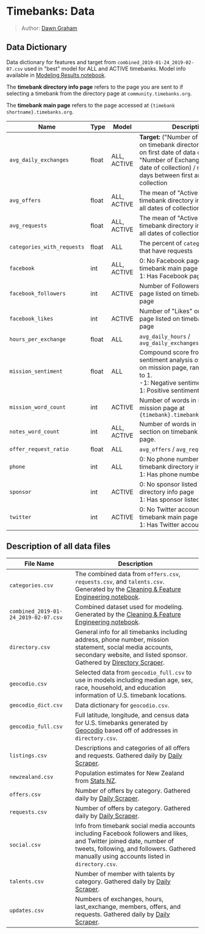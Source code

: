 # Timebanks: Data
> Author: [Dawn Graham](https://dawngraham.github.io/)

## Data Dictionary
Data dictionary for features and target from `combined_2019-01-24_2019-02-07.csv` used in "best" model for ALL and ACTIVE timebanks. Model info available in [Modeling Results notebook](..notebooks/06_tb_modeling_results.ipynb).

The **timebank directory info page** refers to the page you are sent to if selecting a timebank from the directory page at `community.timebanks.org`.  

The **timebank main page** refers to the page accessed at `{timebank shortname}.timebanks.org`.

| Name | Type | Model | Description |
| --- | --- | --- | --- |
| `avg_daily_exchanges` | float | ALL, ACTIVE | **Target:** ("Number of Exchanges"  on timebank directory info page on first date of data collection - "Number of Exchanges" on last date of collection) / number of days between first and last date of collection |
| `avg_offers` | float | ALL, ACTIVE | The mean of "Active Offers" on timebank directory info page for all dates of collection
| `avg_requests` | float | ALL, ACTIVE | The mean of "Active Requests" on timebank directory info page for all dates of collection |
| `categories_with_requests` | float | ALL | The percent of `categories_total` that have requests |
| `facebook` | int| ALL, ACTIVE | 0: No Facebook page listed on timebank main page<br>1: Has Facebook page listed |
| `facebook_followers` | int | ACTIVE | Number of Followers on Facebook page listed on timebank main page |
| `facebook_likes` | int | ACTIVE | Number of "Likes" on Facebook page listed on timebank main page |
| `hours_per_exchange` | float | ALL | `avg_daily_hours` / `avg_daily_exchanges` |
| `mission_sentiment` | float | ALL | Compound score from Vader sentiment analysis of statement on mission page, ranging from -1 to 1.<br>-1: Negative sentiment<br>1: Positive sentiment |
| `mission_word_count` | int | ACTIVE | Number of words in statement on mission page at `{timebank}.timebanks.org/mission` |
| `notes_word_count` | int | ALL, ACTIVE | Number of words in "Notes" section on timebank directory info page. |
| `offer_request_ratio` | float | ALL | `avg_offers` / `avg_requests` |
| `phone` | int | ALL | 0: No phone number listed on timebank directory info page<br>1: Has phone number listed |
| `sponsor` | int | ACTIVE | 0: No sponsor listed on timebank directory info page<br>1: Has sponsor listed |
| `twitter` | int | ACTIVE | 0: No Twitter account listed on timebank main page<br>1: Has Twitter account listed |


## Description of all data files
| File Name | Description |  
| --- | --- |  
| `categories.csv` | The combined data from `offers.csv`, `requests.csv`, and `talents.csv`. Generated by the [Cleaning & Feature Engineering notebook]('../notebooks/03_tb_cleaning_engineering.ipynb'). |  
| `combined_2019-01-24_2019-02-07.csv` | Combined dataset used for modeling. Generated by the [Cleaning & Feature Engineering notebook](../notebooks/03_tb_cleaning_engineering.ipynb).|
|`directory.csv`| General info for all timebanks including address, phone number, mission statement, social media accounts, secondary website, and listed sponsor. Gathered by [Directory Scraper](notebooks/01_tb_scrape_directory.ipynb).|
|`geocodio.csv`| Selected data from `geocodio_full.csv` to use in models including median age, sex, race, household, and education information of U.S. timebank locations.|
|`geocodio_dict.csv`| Data dictionary for `geocodio.csv`.|
|`geocodio_full.csv`| Full latitude, longitude, and census data for U.S. timebanks generated by [Geocodio](https://www.geocod.io/) based off of addresses in `directory.csv`.|
|`listings.csv`|Descriptions and categories of all offers and requests. Gathered daily by [Daily Scraper](../notebooks/02_tb_daily_scraper.ipynb).|
|`newzealand.csv`|Population estimates for New Zealand from [Stats NZ](http://nzdotstat.stats.govt.nz/wbos/Index.aspx?DataSetCode=TABLECODE7505).|
|`offers.csv` | Number of offers by category. Gathered daily by [Daily Scraper](../notebooks/02_tb_daily_scraper.ipynb). |
|`requests.csv` | Number of offers by category. Gathered daily by [Daily Scraper](../notebooks/02_tb_daily_scraper.ipynb). |
|`social.csv` | Info from timebank social media accounts including Facebook followers and likes, and Twitter joined date, number of tweets, following, and followers. Gathered manually using accounts listed in `directory.csv`. |
|`talents.csv` | Number of member with talents by category. Gathered daily by [Daily Scraper](../notebooks/02_tb_daily_scraper.ipynb). |
| `updates.csv` | Numbers of exchanges, hours, last_exchange, members, offers, and requests. Gathered daily by [Daily Scraper](../notebooks/02_tb_daily_scraper.ipynb). |